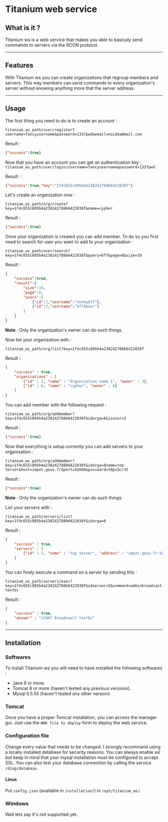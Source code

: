 # Titanium web service

## What is it ?

Titanium ws is a web service that makes you able to basicaly send commands to servers via the RCON protocol.
___

## Features

With Titanium ws you can create organizations that regroup members and servers. This way members can send commands to every organization's server without knowing anything more that the server address. 
___

## Usage
The first thing you need to do is to create an account :

`
titanium_ws_path/user/register?username=fancyusername&password=1337pwd&email=noidea@mail.com
`

Result :
```json
{"success":true}
```
Now that you have an account you can get an authentication key :
`titanium_ws_path/user/login/username=fancyusername&password=1337pwd`

Result :
```json
{"success":true,"key":"1f4c655c895b4a238242788b6422038f"}
```
Let's create an organization now :

`
titanium_ws_path/org/create?key=1f4c655c895b4a238242788b6422038f&name=cypher
`

Result :
```json
{"success":true}
```

Once your organization is created you can add member. To do so you first need to search for user you want to add to your organization : 

`
titanium_ws_path/user/search?key=1f4c655c895b4a238242788b6422038f&query=bff&page=0&size=10
`

Result :
```json
{
    "success":true,
    "result":{
        "size":10,
        "page":0,
        "users":[
            {"id":1,"username":"notmybff"},
            {"id":3,"username":"bff4ever"}
        ]
    }
}
```
__Note__ : Only the organization's owner can do such things.

Now list your organization with :

`
titanium_ws_path/org/list?key=1f4c655c895b4a238242788b6422038f
`

Result :
```json
{
    "success" : true,
    "organizations" : [
        {"id" : 2, "name" : "Organization name 1", "owner" : 3},
        {"id" : 6, "name" : "cypher", "owner" : 6}
    ]
} 
```


You can add member with the following request :

`
titanium_ws_path/org/addmember?key=1f4c655c895b4a238242788b6422038f&idorga=6&isuser=3
`

Result :
```json
{"success":true}
```

Now that everything is setup correctly you can add servers to your organization : 

`titanium_ws_path/org/addmember?key=1f4c655c895b4a238242788b6422038f&idorga=6name=top Server&host=impot.gouv.fr&port=42666&password=t0ps3cr3t`

Result :
```json
{"success":true}
```

__Note__ : Only the organization's owner can do such things.

List your servers with :

`titanium_ws_path/servers/list?key=1f4c655c895b4a238242788b6422038f&idorga=6`

Result :
```json
{
    "success" : true,
    "servers" : [
        {"id" : 5, "name" : "top Server", "address" : "impot.gouv.fr:42666"},
    ]
} 
```

You can finaly execute a command on a server by sending this :

`titanium_ws_path/servers/exec?key=1f4c655c895b4a238242788b6422038f&idserver=5&command=adminbroadcast testbc`

Result :
```JSON
{
    "success" : true,
    "answer" : "[CHAT Broadcast] testbc"
} 
```
___

## Installation

### Softwares
To install Titanium ws you will need to have installed the following softwares :

+ Java 8 or more.
+ Tomcat 8 or more (haven't tested any previous versions).
+ Mysql 5.5.55 (haven't tested any other version).

### Tomcat
Once you have a proper Tomcat installation, you can access the manager gui. Just use the `WAR file to deploy` form to deploy the web service.

### Configuration file

Change every value that needs to be changed. I strongly recommand using a locally installed database for security reasons.
You can always enable ssl but keep in mind that your mysql installation must be configured to accept SSL.
You can also test your database connection by calling the service `/diag/database`. 

#### Linux
Put `config.json` (available in `installation/`) in `/opt/titanium_ws/`.

### Windows
Well lets say it's not supported yet.